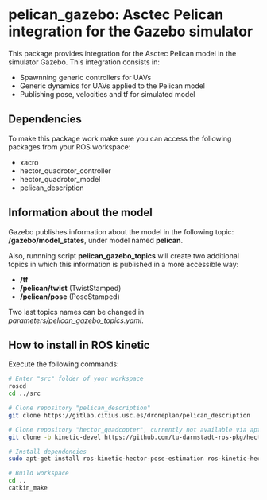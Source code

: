#   pelican_gazebo: Asctec Pelican integration for the Gazebo simulator

This package provides integration for the Asctec Pelican
model in the simulator Gazebo. This integration consists in:
* Spawnning generic controllers for UAVs
* Generic dynamics for UAVs applied to the Pelican model
* Publishing pose, velocities and tf for simulated model

## Dependencies
To make this package work make sure you can access the 
following packages from your ROS workspace:
* xacro
* hector_quadrotor_controller
* hector_quadrotor_model
* pelican_description


## Information about the model
Gazebo publishes information about the model in the following topic:
**/gazebo/model_states**, under model named **pelican**.

Also, runnning script **pelican_gazebo_topics** will create two
additional topics in which this information is published in a more
accessible way:
* **/tf** 
* **/pelican/twist** (TwistStamped)
* **/pelican/pose** (PoseStamped)

Two last topics names can be changed in *parameters/pelican_gazebo_topics.yaml*.

## How to install in ROS kinetic
Execute the following commands:
```bash
# Enter "src" folder of your workspace
roscd
cd ../src

# Clone repository "pelican_description"
git clone https://gitlab.citius.usc.es/droneplan/pelican_description

# Clone repository "hector_quadcopter", currently not available via apt-get
git clone -b kinetic-devel https://github.com/tu-darmstadt-ros-pkg/hector_quadrotor.git

# Install dependencies
sudo apt-get install ros-kinetic-hector-pose-estimation ros-kinetic-hector-gazebo-plugins ros-kinetic-hardware-interface ros-kinetic-controller-interface ros-kinetic-gazebo-ros-control

# Build workspace
cd ..
catkin_make
```